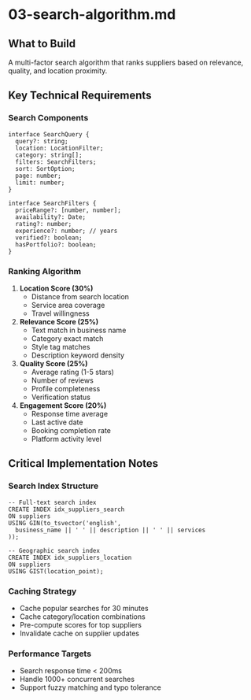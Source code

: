 # 03-search-algorithm.md

## What to Build

A multi-factor search algorithm that ranks suppliers based on relevance, quality, and location proximity.

## Key Technical Requirements

### Search Components

```
interface SearchQuery {
  query?: string;
  location: LocationFilter;
  category: string[];
  filters: SearchFilters;
  sort: SortOption;
  page: number;
  limit: number;
}

interface SearchFilters {
  priceRange?: [number, number];
  availability?: Date;
  rating?: number;
  experience?: number; // years
  verified?: boolean;
  hasPortfolio?: boolean;
}
```

### Ranking Algorithm

1. **Location Score (30%)**
    - Distance from search location
    - Service area coverage
    - Travel willingness
2. **Relevance Score (25%)**
    - Text match in business name
    - Category exact match
    - Style tag matches
    - Description keyword density
3. **Quality Score (25%)**
    - Average rating (1-5 stars)
    - Number of reviews
    - Profile completeness
    - Verification status
4. **Engagement Score (20%)**
    - Response time average
    - Last active date
    - Booking completion rate
    - Platform activity level

## Critical Implementation Notes

### Search Index Structure

```
-- Full-text search index
CREATE INDEX idx_suppliers_search 
ON suppliers 
USING GIN(to_tsvector('english', 
  business_name || ' ' || description || ' ' || services
));

-- Geographic search index
CREATE INDEX idx_suppliers_location 
ON suppliers 
USING GIST(location_point);
```

### Caching Strategy

- Cache popular searches for 30 minutes
- Cache category/location combinations
- Pre-compute scores for top suppliers
- Invalidate cache on supplier updates

### Performance Targets

- Search response time < 200ms
- Handle 1000+ concurrent searches
- Support fuzzy matching and typo tolerance